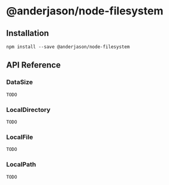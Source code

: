 # @anderjason/node-filesystem

## Installation

`npm install --save @anderjason/node-filesystem`

## API Reference

### DataSize

`TODO`

### LocalDirectory

`TODO`

### LocalFile

`TODO`

### LocalPath

`TODO`

